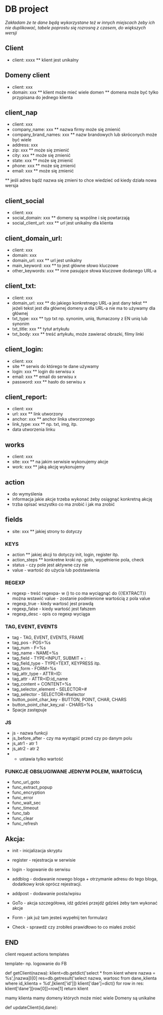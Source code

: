 # DB project
*Zakładam że te dane będą wykorzystane też w innych miejscach żeby ich nie duplikować, tabele poprostu się rozrosną z czasem, do większych wersji*

## Client
* client: xxxx
** klient jest unikalny

## Domeny client
* client: xxx
* domain: xxx
** klient może mieć wiele domen
** domena może być tylko przypisana do jednego klienta

## client_nap
* client: xxx
* company_name: xxx
** nazwa firmy może się zmienić
* company_brand_names: xxx
** nazw brandowych lub skróconych może być wiele
* address: xxx
* zip: xxx
** może się zmienić
* city: xxx
** może się zmienić
* state: xxx
** może się zmienić
* phone: xxx
** może się zmienić
* email: xxx
** może się zmienić

** jeśli adres bądź nazwa się zmieni to chce wiedzieć od kiedy działa nowa  wersja

## client_social
* client: xxx
* social_domain: xxx
** domeny są wspólne i się powtarzają
* social_client_url: xxx
** url jest unikalny dla klienta

## client_domain_url:
* client: xxx
* domain: xxx
* domain_url: xxx
** url jest unikalny
* main_keyword: xxx
** to jest główne słowo kluczowe
* other_keywords: xxx
** inne pasujące słowa kluczowe dodanego URL-a

## client_txt:
* client: xxx
* domain_url: xxx
** do jakiego konkretnego URL-a jest dany tekst
** jeżeli tekst jest dla głównej domeny a dla URL-a nie ma to używamy dla  głównej
* txt_type: xxx
** typ txt np. synonim, uniq, tłumaczony z EN uniq lub synonim
* txt_title: xxx
** tytuł artykułu
* txt_body: xxx
** treść artykułu, może zawierać obrazki, filmy linki

## client_login:
* client: xxx
* site
** serwis do którego te dane używamy
* login: xxx
** login do serwisu x
* email: xxx
** email do serwisu x
* password: xxx
** hasło do serwisu x

## client_report:
* client: xxx
* url: xxx
** link utworzony
* anchor: xxx
** anchor linka utworzonego
* link_type: xxx
** np. txt, img, itp.
* data utworzenia linku

## works
* client: xxx
* site: xxx
** na jakim serwisie wykonujemy akcje
* work: xxx
** jaką akcję wykonujemy

## action
* do wymyślenia
* informacja jakie akcje trzeba wykonać żeby osiągnąć konkretną akcję
* trzba opisać wszystko co ma zrobić i jak ma zrobić

## fields
* site: xxx
** jakiej strony to dotyczy
### KEYS
* action
** jakiej akcji to dotyczy init, login, register itp.
* action_steps
** konkretne kroki np. goto, wypełnienie pola, check
* status - czy pole jest aktywne czy nie
* value - wartość do użycia lub podstawienia

### REGEXP
* regexp - treść regexpa- w () to co ma wyciągnąć do {{!EXTRACT}} można wstawić value - zostanie podmienione wartością z pola value
* regexp_true - kiedy wartosć jest prawdą
* regexp_false - kiedy wartość jest fałszem
* regexp_desc - opis co regexp wyciąga

### TAG, EVENT, EVENTS
* tag - TAG, EVENT, EVENTS, FRAME
* tag_pos - POS=%s
* tag_num - F=%s
* tag_name - NAME=%s
* tag_field -  TYPE=INPUT, SUBMIT + :
* tag_field_type - TYPE=TEXT, KEYPRESS itp.
* tag_form - FORM=%s
* tag_attr_type - ATTR=ID:
* tag_attr - ATTR=ID:id_name
* tag_content = CONTENT=%s
* tag_selector_element - SELECTOR=#
* tag_selector - SELECTOR=#selector
* button_point_char_key - BUTTON, POINT, CHAR, CHARS
* button_point_char_key_val - CHARS=%s
* Spacje zastępuje <SP>

### JS
* js - nazwa funkcji
* js_before_after - czy ma wystąpić przed czy po danym polu
* js_atr1 - atr 1
* js_atr2 - atr 2
*  - ustawia tylko wartość

### FUNKCJE OBSŁUGIWANE JEDNYM POLEM, WARTOŚCIĄ
* func_url_goto
* func_extract_popup
* func_encryption
* func_error
* func_wait_sec
* func_timeout
* func_tab
* func_clear
* func_refresh


## Akcja:
* init - inicjalizacja skryptu
* register - rejestracja w serwisie
* login - logowanie do serwisu
* addblog - dodawanie nowego bloga + otrzymanie adresu do tego bloga, dodatkowy krok oprócz rejestracji.
* addpost - dodawanie posta/wpisu

* GoTo - akcja szczegółowa, idź gdzieś przejdź gdzieś żeby tam wykonać akcje
* Form - jak już tam jesteś wypełnij ten formularz
* Check - sprawdź czy zrobiłeś prawidłowo to co miałeś zrobić


END
------------------------------------------
client
request
actions
templates


template- np. logowanie do FB



def getClient(nazwa):
    klient=db.getdict('select * from kient where nazwa = %s',[nazwa])[0]
    res=db.getresult('select nazwa, wartosc from dane_klienta where
    id_klienta = %d',[klient['id']])
    klient['dae']=dict()
    for row in res:
        klient['dane'][row[0]]=row[1]
    return klient


mamy klienta
mamy domeny których może mieć wiele
Domeny są unikalne

def updateClient(id,dane):

